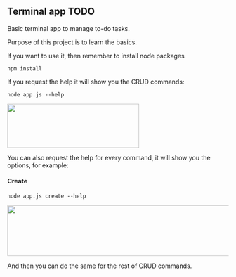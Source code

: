 ## Terminal app TODO

Basic terminal app to manage to-do tasks. 

Purpose of this project is to learn the basics.

If you want to use it, then remember to install node packages

```
npm install
```


If you request the help it will show you the CRUD commands:
```
node app.js --help
```
<img src="https://i.gyazo.com/c11b5fe572edb19a1d0af5b84924b5b6.png" width="300" height="100"/> 


You can also request the help for every command, it will show you the options, for example:

#### Create

```
node app.js create --help
```

<img src="https://i.gyazo.com/f83ded3b2b32120a78889ba8d4709203.png" width="650" height="115"/> 


And then you can do the same for the rest of CRUD commands.
